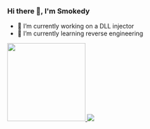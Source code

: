 ### Hi there 👋, I'm Smokedy

- 🔭 I’m currently working on a DLL injector
- 🌱 I’m currently learning reverse engineering

<div>
  <a href="https://github.com/smokedy">
  <img height="180em" src="https://github-readme-stats.vercel.app/api?username=smokedy&show_icons=true&theme=tokyonight&include_all_commits=true&count_private=true">
  <img heigth="180em" src="https://github-readme-stats.vercel.app/api/top-langs/?username=smokedy&layout=compact&langs_count=16&theme=tokyonight">
</div>
